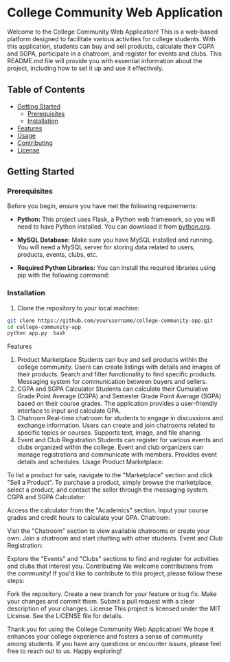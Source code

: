 # College Community Web Application

Welcome to the College Community Web Application! This is a web-based platform designed to facilitate various activities for college students. With this application, students can buy and sell products, calculate their CGPA and SGPA, participate in a chatroom, and register for events and clubs. This README.md file will provide you with essential information about the project, including how to set it up and use it effectively.

## Table of Contents
- [Getting Started](#getting-started)
  - [Prerequisites](#prerequisites)
  - [Installation](#installation)
- [Features](#features)
- [Usage](#usage)
- [Contributing](#contributing)
- [License](#license)

## Getting Started

### Prerequisites

Before you begin, ensure you have met the following requirements:

- **Python:** This project uses Flask, a Python web framework, so you will need to have Python installed. You can download it from [python.org](https://www.python.org/downloads/).

- **MySQL Database:** Make sure you have MySQL installed and running. You will need a MySQL server for storing data related to users, products, events, clubs, etc.

- **Required Python Libraries:** You can install the required libraries using pip with the following command:


### Installation

1. Clone the repository to your local machine:

 ```bash
 git clone https://github.com/yourusername/college-community-app.git
 cd college-community-app
python app.py  bash
```
Features
1. Product Marketplace
Students can buy and sell products within the college community.
Users can create listings with details and images of their products.
Search and filter functionality to find specific products.
Messaging system for communication between buyers and sellers.
2. CGPA and SGPA Calculator
Students can calculate their Cumulative Grade Point Average (CGPA) and Semester Grade Point Average (SGPA) based on their course grades.
The application provides a user-friendly interface to input and calculate GPA.
3. Chatroom
Real-time chatroom for students to engage in discussions and exchange information.
Users can create and join chatrooms related to specific topics or courses.
Supports text, image, and file sharing.
4. Event and Club Registration
Students can register for various events and clubs organized within the college.
Event and club organizers can manage registrations and communicate with members.
Provides event details and schedules.
Usage
Product Marketplace:

To list a product for sale, navigate to the "Marketplace" section and click "Sell a Product".
To purchase a product, simply browse the marketplace, select a product, and contact the seller through the messaging system.
CGPA and SGPA Calculator:

Access the calculator from the "Academics" section.
Input your course grades and credit hours to calculate your GPA.
Chatroom:

Visit the "Chatroom" section to view available chatrooms or create your own.
Join a chatroom and start chatting with other students.
Event and Club Registration:

Explore the "Events" and "Clubs" sections to find and register for activities and clubs that interest you.
Contributing
We welcome contributions from the community! If you'd like to contribute to this project, please follow these steps:

Fork the repository.
Create a new branch for your feature or bug fix.
Make your changes and commit them.
Submit a pull request with a clear description of your changes.
License
This project is licensed under the MIT License. See the LICENSE file for details.

Thank you for using the College Community Web Application! We hope it enhances your college experience and fosters a sense of community among students. If you have any questions or encounter issues, please feel free to reach out to us. Happy exploring!
